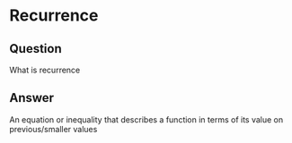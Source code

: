 # Recurrence

## Question

What is recurrence

## Answer

An equation or inequality that describes a function in terms of its value on previous/smaller values
